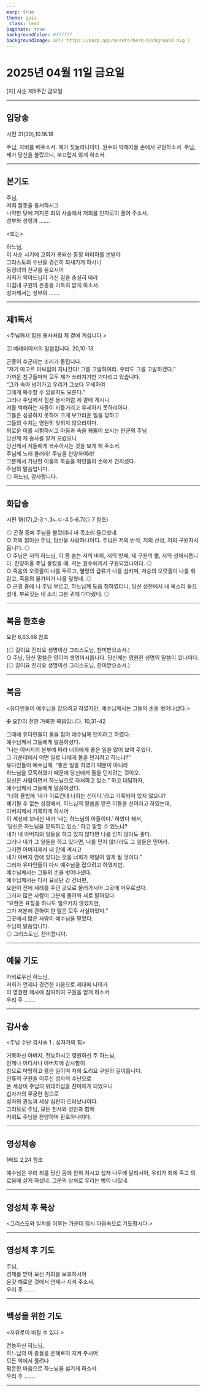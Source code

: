 ```yaml
---
marp: true
theme: gaia
_class: lead
paginate: true
backgroundColor: #ffffff
backgroundImage: url('https://marp.app/assets/hero-background.svg')
---
```


# 2025년 04월 11일 금요일

[자] 사순 제5주간 금요일  




---

## 입당송

시편 31(30),10.16.18

주님, 자비를 베푸소서. 제가 짓눌리나이다. 원수와 박해자들 손에서 구원하소서. 주님, 제가 당신을 불렀으니, 부끄럽지 않게 하소서.  
  


---

## 본기도

주님,  
저희 잘못을 용서하시고  
나약한 탓에 저지른 죄의 사슬에서 저희를 인자로이 풀어 주소서.  
성부와 성령과 …….  
  
<또는>  
  
하느님,  
이 사순 시기에 교회가 복되신 동정 마리아를 본받아  
그리스도의 수난을 경건히 되새기게 하시니  
동정녀의 전구를 들으시어  
저희가 외아드님이 가신 길을 충실히 따라  
마침내 구원의 은총을 가득히 받게 하소서.  
성자께서는 성부와 …….  


---

## 제1독서

<주님께서 힘센 용사처럼 제 곁에 계십니다.>

▥ 예레미야서의 말씀입니다. 20,10-13

군중이 수군대는 소리가 들립니다.  
“저기 마고르 미싸빕이 지나간다! 그를 고발하여라. 우리도 그를 고발하겠다.”  
가까운 친구들마저 모두 제가 쓰러지기만 기다리고 있습니다.  
“그가 속아 넘어가고 우리가 그보다 우세하여  
그에게 복수할 수 있을지도 모른다.”  
그러나 주님께서 힘센 용사처럼 제 곁에 계시니  
저를 박해하는 자들이 비틀거리고 우세하지 못하리이다.  
그들은 성공하지 못하여 크게 부끄러운 일을 당하고  
그들의 수치는 영원히 잊히지 않으리이다.  
의로운 이를 시험하시고 마음과 속을 꿰뚫어 보시는 만군의 주님  
당신께 제 송사를 맡겨 드렸으니  
당신께서 저들에게 복수하시는 것을 보게 해 주소서.  
주님께 노래 불러라! 주님을 찬양하여라!  
그분께서 가난한 이들의 목숨을 악인들의 손에서 건지셨다.  
주님의 말씀입니다.  
◎ 하느님, 감사합니다.  
  


---

## 화답송

시편 18(17),2-3ㄱ.3ㄴㄷ-4.5-6.7(◎ 7 참조)

◎ 곤경 중에 주님을 불렀더니 내 목소리 들으셨네.  
○ 저의 힘이신 주님, 당신을 사랑하나이다. 주님은 저의 반석, 저의 산성, 저의 구원자시옵니다. ◎  
○ 주님은 저의 하느님, 이 몸 숨는 저의 바위, 저의 방패, 제 구원의 뿔, 저의 성채시옵니다. 찬양하올 주님 불렀을 때, 저는 원수에게서 구원되었나이다. ◎  
○ 죽음의 오랏줄이 나를 두르고, 멸망의 급류가 나를 삼키며, 저승의 오랏줄이 나를 휘감고, 죽음의 올가미가 나를 덮쳤네. ◎  
○ 곤경 중에 나 주님 부르고, 하느님께 도움 청하였더니, 당신 성전에서 내 목소리 들으셨네. 부르짖는 내 소리 그분 귀에 다다랐네. ◎  
  


---

## 복음 환호송

요한 6,63.68 참조

(◎ 길이요 진리요 생명이신 그리스도님, 찬미받으소서.)  
○ 주님, 당신 말씀은 영이며 생명이시옵니다. 당신께는 영원한 생명의 말씀이 있나이다.  
(◎ 길이요 진리요 생명이신 그리스도님, 찬미받으소서.)  
  


---

## 복음

<유다인들이 예수님을 잡으려고 하였지만, 예수님께서는 그들의 손을 벗어나셨다.>

✠ 요한이 전한 거룩한 복음입니다. 10,31-42

그때에 유다인들이 돌을 집어 예수님께 던지려고 하였다.  
예수님께서 그들에게 말씀하셨다.  
“나는 아버지의 분부에 따라 너희에게 좋은 일을 많이 보여 주었다.  
그 가운데에서 어떤 일로 나에게 돌을 던지려고 하느냐?”  
유다인들이 예수님께, “좋은 일을 하였기 때문이 아니라  
하느님을 모독하였기 때문에 당신에게 돌을 던지려는 것이오.  
당신은 사람이면서 하느님으로 자처하고 있소.” 하고 대답하자,  
예수님께서 그들에게 말씀하셨다.  
“너희 율법에 ‘내가 이르건대 너희는 신이다.’라고 기록되어 있지 않으냐?  
폐기될 수 없는 성경에서, 하느님의 말씀을 받은 이들을 신이라고 하였는데,  
아버지께서 거룩하게 하시어  
이 세상에 보내신 내가 ‘나는 하느님의 아들이다.’ 하였다 해서,  
‘당신은 하느님을 모독하고 있소.’ 하고 말할 수 있느냐?  
내가 내 아버지의 일들을 하고 있지 않다면 나를 믿지 않아도 좋다.  
그러나 내가 그 일들을 하고 있다면, 나를 믿지 않더라도 그 일들은 믿어라.  
그러면 아버지께서 내 안에 계시고  
내가 아버지 안에 있다는 것을 너희가 깨달아 알게 될 것이다.”  
그러자 유다인들이 다시 예수님을 잡으려고 하였지만,  
예수님께서는 그들의 손을 벗어나셨다.  
예수님께서는 다시 요르단 강 건너편,  
요한이 전에 세례를 주던 곳으로 물러가시어 그곳에 머무르셨다.  
그러자 많은 사람이 그분께 몰려와 서로 말하였다.  
“요한은 표징을 하나도 일으키지 않았지만,  
그가 저분에 관하여 한 말은 모두 사실이었다.”  
그곳에서 많은 사람이 예수님을 믿었다.  
주님의 말씀입니다.  
◎ 그리스도님, 찬미합니다.  
  


---

## 예물 기도

자비로우신 하느님,  
저희가 언제나 경건한 마음으로 제대에 나아가  
이 영원한 제사에 참여하여 구원을 얻게 하소서.  
우리 주 …….  
  


---

## 감사송

<주님 수난 감사송 1 : 십자가의 힘>

거룩하신 아버지, 전능하시고 영원하신 주 하느님,  
언제나 어디서나 아버지께 감사함이  
참으로 마땅하고 옳은 일이며 저희 도리요 구원의 길이옵니다.  
인류의 구원을 이루신 성자의 수난으로  
온 세상이 주님의 위대하심을 찬미하게 되었으니  
십자가의 무궁한 힘으로  
성자의 권능과 세상 심판이 드러났나이다.  
그러므로 주님, 모든 천사와 성인과 함께  
저희도 주님을 찬양하며 환호하나이다.  
  


---

## 영성체송

1베드 2,24 참조

예수님은 우리 죄를 당신 몸에 친히 지시고 십자 나무에 달리시어, 우리가 죄에 죽고 의로움에 살게 하셨네. 그분의 상처로 우리는 병이 나았네.  
  


---

## 영성체 후 묵상

<그리스도와 일치를 이루는 가운데 잠시 마음속으로 기도합시다.>  


---

## 영성체 후 기도

주님,  
성체를 받아 모신 저희를 보호하시어  
온갖 해로운 것에서 언제나 지켜 주소서.  
우리 주 …….  
  


---

## 백성을 위한 기도

<자유로이 바칠 수 있다.>

전능하신 하느님,  
하느님의 이 종들을 은혜로이 지켜 주시어  
모든 악에서 풀려나  
평온한 마음으로 하느님을 섬기게 하소서.  
우리 주 …….  
  


---